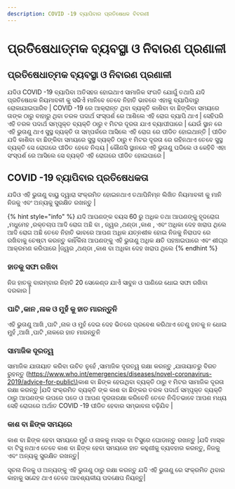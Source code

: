 ```yaml
---
description: COVID -19 ବ୍ୟାପିବାର ପ୍ରତିଷେଧକ ବିବରଣୀ
---
```


# ପ୍ରତିଷେଧାତ୍ମକ  ବ୍ୟବସ୍ଥା ଓ ନିବାରଣ ପ୍ରଣାଳୀ

## ପ୍ରତିଷେଧାତ୍ମକ  ବ୍ୟବସ୍ଥା ଓ ନିବାରଣ ପ୍ରଣାଳୀ

ଯଦିଓ COVID -19 ବ୍ୟାପିବା ଅତିସହଜ ହୋଇଥାଏ ସାମାଜିକ ସଂଗତି ଯୋଗୁଁ ତଥାପି ଯଦି ପ୍ରତିଷେଧକ ନିୟମାବଳୀ କୁ ସଭିଏଁ ମାନିବେ ତେବେ ନିହାତି ଭାବରେ ଏହାକୁ ବ୍ୟାପିବାରୁ ରୋକାଯାଇପାରିବ \| COVID -19 ରେ ଆକ୍ରାନ୍ତ ଥିବା ବ୍ୟକ୍ତି କାଶିବା ବା ଛିଙ୍କିବା ସମୟରେ ତାଙ୍କ ଠାରୁ ବାହାରୁ ଥିବା ତରଳ ପଦାର୍ଥ ସଂସ୍ପର୍ଶ ରେ ଆଶିଲେ ଏହି ରୋଗ ବ୍ୟାପି ଥାଏ \| ସେହିପରି ଏହି ତରଳ ପଦାର୍ଥ ସମ୍ପୃକ୍ତ ବ୍ୟକ୍ତି ଠାରୁ ୧ ମିଟର ଦୂରତା ଯାଏ ବ୍ୟାପୀପାରେ \| ଯେଉଁ ସ୍ଥାନ ରେ ଏହି ଭୁତାଣୁ ଥାଏ ସୁସ୍ଥ ବ୍ୟକ୍ତି ତା ସମ୍ପର୍କରେ ଆସିଲେ ଏହି ରୋଗ ରେ ପୀଡିତ ହୋଇଥାନ୍ତି \| ପୀଡିତ ଯଦି କାଶିବା ବା ଛିଙ୍କିବା ସମୟରେ ସୁସ୍ଥ ବ୍ୟକ୍ତି ଠାରୁ ୧ ମିଟର ଦୂରତା ରେ ରହିନଥାଏ ତେବେ ସୁସ୍ଥ ବ୍ୟକ୍ତି ସେ ରୋଗରେ ପୀଡିତ ହେବେ ନିଶ୍ଚୟ \| କୌଣସି ସ୍ଥାନରେ ଏହି ଭୁତାଣୁ ପଡିଲେ ଓ କେହିବି ଏହା ସଂସ୍ପର୍ଶ ରେ ଆସିଲେ ସେ ବ୍ୟକ୍ତି ଏହି ରୋଗରେ ପୀଡିତ ହୋଇପାରେ \|

## COVID -19 ବ୍ୟାପିବାର ପ୍ରତିଷେଧକତା

ଯଦିଓ ଏହି ଭୁତାଣୁ ବାୟୁ ଦ୍ୱାରା ସଂକ୍ରମିତ ହୋଇନଥାଏ ତଥାପିନିମ୍ନ ଲିଖିତ ନିୟମାବଳୀ କୁ ମାନି ନିଜକୁ ଏବଂ ଅନ୍ୟକୁ ସୁରକ୍ଷିତ ରଖନ୍ତୁ \|

{% hint style="info" %}
ଯଦି ଆପଣଙ୍କ ବୟସ 60 ରୁ ଅଧିକ ତଥା ଆପଣଙ୍କୁ ହୃଦରୋଗ ,ମଧୁମେହ ,ରକ୍ତଚାପ ଆଦି ରୋଗ ଅଛି ବା , ଜ୍ୱର ,ଥଣ୍ଡା ,କାଶ , ଏବଂ ଅଧିକା ଦେହ ଖରାପ ଥିଲେ ଆଦି ରୋଗ ଅଛି ତେବେ ନିହାତି ଭାବରେ ଆପଣ ଅଧିକ ଯତ୍ନଶୀଳ ହୋଇ ନିଜକୁ ନିରାପଦ ରେ ରଖିବାକୁ ଚେଷ୍ଟା କରନ୍ତୁ କାହିଁକିନା ଆପଣଙ୍କୁ ଏହି ଭୁତାଣୁ ଅଧିକ କ୍ଷତି ପହଞ୍ଚାଇପାରେ ଏବଂ ଶୀଘ୍ର ଆକ୍ରମଣ କରିପାରେ \|ଜ୍ୱର ,ଥଣ୍ଡା ,କାଶ ବା ଅଧିକା ଦେହ ଖରାପ ଥିଲେ
{% endhint %}



### ହାତକୁ ସଫା ରଖିବା

ନିଜ ହାତକୁ ବାରମ୍ବାର ନିହାତି 20 ସେକେଣ୍ଡ ଯାଏଁ ସାବୁନ ଓ ପାଣିରେ ଧୋଇ ସଫା ରଖିବା ଦରକାର \|

### ପାଟି ,କାନ ,ନାକ ଓ ମୁହଁ କୁ ହାତ ମାରନ୍ତୁନି

ଏହି ଭୁତାଣୁ ଆଖି ,ପାଟି ,ନାକ ଓ ମୁହଁ ଦେଇ ଦେହ ଭିତରେ ପ୍ରବେଶ କରିଥାଏ ତେଣୁ ହାତକୁ ନ ଧୋଇ ମୁହଁ ,ଆଖି ,ପାଟି ,ନାକରେ ହାତ ମାରନ୍ତୁନି

### ସାମାଜିକ ଦୂରତ୍ୱ

ସାମାଜିକ ଯାତାୟାତ କରିବା ଉଚିତ ନୁହେଁ ,ସାମାଜିକ ଦୂରତ୍ୱ ରକ୍ଷା କରନ୍ତୁ ,ଯାତାୟାତରୁ ବିରତ ରୁହନ୍ତୁ \([https://www.who.int/emergencies/diseases/novel-coronavirus-2019/advice-for-public\)](https://www.who.int/emergencies/diseases/novel-coronavirus-2019/advice-for-public%29to)କାଶ ବା ଛିଙ୍କ ହେଉଥିବା  ବ୍ୟକ୍ତି ଠାରୁ  ୧ ମିଟର ସାମାଜିକ ଦୂରତା ରକ୍ଷା କରନ୍ତୁ  \|ଯଦି ସଂକ୍ରମିତ ବ୍ୟକ୍ତି ଙ୍କ  କାଶ ବା ଛିଙ୍କର ତରଳ ପଦାର୍ଥ ସମ୍ପୃକ୍ତ ବ୍ୟକ୍ତି ଠାରୁ ଆପଣଙ୍କ ଉପରେ ପଡେ ଓ ଆପଣ ଦୂରତାରକ୍ଷା କରିବେନି ତେବେ ନିଶ୍ଚିତଭାବେ ଆପଣ ମଧ୍ୟ ସେହି ରୋଗରେ ଅର୍ଥାତ  COVID -19 ପୀଡିତ ହେବାର ସମ୍ଭାବନା ବଢ଼ିଯିବ \|

### କାଶ ବା ଛିଙ୍କ ସମୟରେ

କାଶ ବା ଛିଙ୍କ ହେବା ସମୟରେ ମୁହଁ ଓ ନାକକୁ ମାସ୍କ ବା ଟିସୁରେ ଘୋଡାନ୍ତୁ ରଖନ୍ତୁ \|ଯଦି ମାସ୍କ ବା ଟିସୁ ନଥାଏ ତେବେ କାଶ ବା ଛିଙ୍କ ହେବା ସମୟରେ ହାତ କହୁଣୀକୁ ବ୍ୟବହାର କରନ୍ତୁ, ନିଜକୁ ଏବଂ ଅନ୍ୟକୁ ସୁରକ୍ଷିତ ରଖନ୍ତୁ\|

ସୂଚନା ନିଜକୁ ଓ ଅନ୍ୟଙ୍କୁ ଏହି ଭୁତାଣୁ ଠାରୁ ରକ୍ଷା କରନ୍ତୁ ଯଦି ଏହି ଭୁତାଣୁ ରେ ସଂକ୍ରମିତ ଥିବାର କାହାକୁ ସନ୍ଦେହ ଥାଏ ତେବେ ଆବଶ୍ୟକୀୟ ପଦକ୍ଷେପ ନିୟନ୍ତୁ\|

